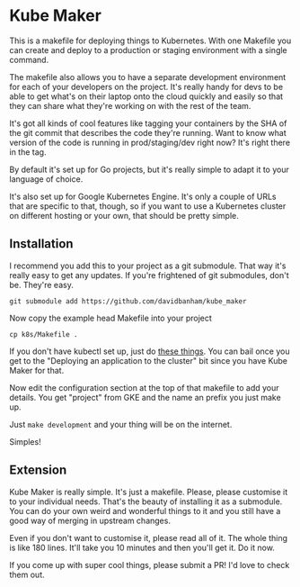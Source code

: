 Kube Maker
==========

This is a makefile for deploying things to Kubernetes. With one Makefile you can create and deploy to a production or staging environment with a single command.

The makefile also allows you to have a separate development environment for each of your developers on the project. It's really handy for devs to be able to get what's on their laptop onto the cloud quickly and easily so that they can share what they're working on with the rest of the team.

It's got all kinds of cool features like tagging your containers by the SHA of the git commit that describes the code they're running. Want to know what version of the code is running in prod/staging/dev right now? It's right there in the tag.

By default it's set up for Go projects, but it's really simple to adapt it to your language of choice.

It's also set up for Google Kubernetes Engine. It's only a couple of URLs that are specific to that, though, so if you want to use a Kubernetes cluster on different hosting or your own, that should be pretty simple.

## Installation

I recommend you add this to your project as a git submodule. That way it's really easy to get any updates. If you're frightened of git submodules, don't be. They're easy.

```
git submodule add https://github.com/davidbanham/kube_maker
```

Now copy the example head Makefile into your project

```
cp k8s/Makefile .
```

If you don't have kubectl set up, just do [these things](https://cloud.google.com/kubernetes-engine/docs/quickstart). You can bail once you get to the "Deploying an application to the cluster" bit since you have Kube Maker for that.

Now edit the configuration section at the top of that makefile to add your details. You get "project" from GKE and the name an prefix you just make up.

Just `make development` and your thing will be on the internet.

Simples!

## Extension

Kube Maker is really simple. It's just a makefile. Please, please customise it to your individual needs. That's the beauty of installing it as a submodule. You can do your own weird and wonderful things to it and you still have a good way of merging in upstream changes.

Even if you don't want to customise it, please read all of it. The whole thing is like 180 lines. It'll take you 10 minutes and then you'll get it. Do it now.

If you come up with super cool things, please submit a PR! I'd love to check them out.

